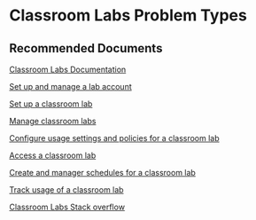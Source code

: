 <properties
    pageTitle="Classroom Labs Problem Types"
    description="List of references for common classroom lab problem types."
    service="microsoft.devtestlab"
    resource="labs"
    authors="leovms"
    ms.author="leov"
    displayOrder="5"
    selfHelpType="resource"
    supportTopicIds=""
    resourceTags=""
    productPesIds=""
    cloudEnvironments="public"
    articleId="c3de7ceb-08a1-4eb0-988b-04409d799e0a"
/>

# Classroom Labs Problem Types

## **Recommended Documents**
[Classroom Labs Documentation](https://docs.microsoft.com/azure/lab-services)<br>

[Set up and manage a lab account](https://docs.microsoft.com/azure/lab-services/classroom-labs/tutorial-setup-lab-account)<br>

[Set up a classroom lab](https://docs.microsoft.com/azure/lab-services/classroom-labs/tutorial-setup-classroom-lab)<br>

[Manage classroom labs](https://docs.microsoft.com/azure/lab-services/classroom-labs/how-to-manage-classroom-labs)<br>

[Configure usage settings and policies for a classroom lab](https://docs.microsoft.com/azure/lab-services/classroom-labs/how-to-configure-student-usage)<br>

[Access a classroom lab](https://docs.microsoft.com/azure/lab-services/classroom-labs/how-to-use-classroom-lab)<br>

[Create and manager schedules for a classroom lab](https://docs.microsoft.com/azure/lab-services/classroom-labs/how-to-create-schedules)<br>

[Track usage of a classroom lab](https://docs.microsoft.com/azure/lab-services/classroom-labs/tutorial-track-usage)<br>

[Classroom Labs Stack overflow](https://stackoverflow.com/questions/tagged/azure-lab-services)<br>
